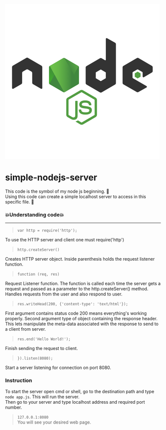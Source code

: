 ![NodeJS](node.png "nodeJS")
# simple-nodejs-server
This code is the symbol of my node js beginning. 🥳\
Using this code can create a simple localhost server to access in this specific file. 🥴
### 💥Understanding code💥

---
>`var http = require('http');` <br>

To use the HTTP server and client one must require('http')

>`http.createServer()` <br>

Creates HTTP server object. Inside parenthesis holds the request listener function.
>`function (req, res)`

Request Listener function. The function is called each time the server gets a request and passed as a parameter to the http.createServer() method. <br>
Handles requests from the user and also respond to user.

>`res.writeHead(200, {'content-type': 'text/html'});`

First argument contains status code 200 means everything's working properly. Second argument type of object containing the response header. <br>
This lets manipulate the meta-data associated with the response to send to a client from server.

>`res.end('Hello World!');`

Finish sending the request to client.

>`}).listen(8080);`

Start a server listening for connection on port 8080.

### Instruction
To start the server open cmd or shell, go to the destination path and type `node app.js`. This will run the server. <br>
Then go to your server and type localhost address and required port number.
>`127.0.0.1:8080` \
You will see your desired web page.